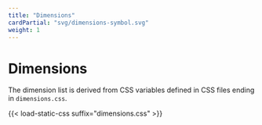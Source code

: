 ```yaml
---
title: "Dimensions"
cardPartial: "svg/dimensions-symbol.svg"
weight: 1
---
```


# Dimensions

The dimension list is derived from CSS variables defined in CSS files ending in `dimensions.css`.

{{< load-static-css suffix="dimensions.css" >}}

<div class="n-hopin c-dimensions-grid js-dimensions-grid"></div>
